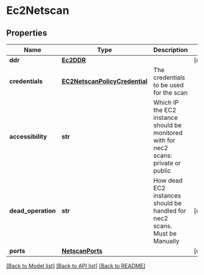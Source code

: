 # Ec2Netscan

## Properties
Name | Type | Description | Notes
------------ | ------------- | ------------- | -------------
**ddr** | [**Ec2DDR**](Ec2DDR.md) |  | [optional] 
**credentials** | [**EC2NetscanPolicyCredential**](EC2NetscanPolicyCredential.md) | The credentials to be used for the scan | 
**accessibility** | **str** | Which IP the EC2 instance should be monitored with for nec2 scans: private or public | 
**dead_operation** | **str** | How dead EC2 instances should be handled for nec2 scans. Must be Manually | [optional] 
**ports** | [**NetscanPorts**](NetscanPorts.md) |  | [optional] 

[[Back to Model list]](../README.md#documentation-for-models) [[Back to API list]](../README.md#documentation-for-api-endpoints) [[Back to README]](../README.md)



